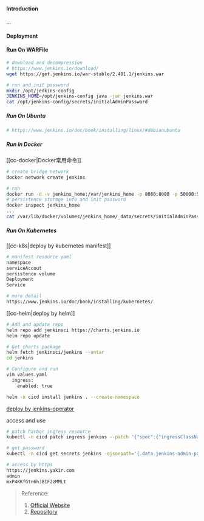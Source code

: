 #### Introduction
...


#### Deployment
#### Run On WARFile
```bash
# download and decompression
# https://www.jenkins.io/download/
wget https://get.jenkins.io/war-stable/2.401.1/jenkins.war

# run and init password
mkdir /opt/jenkins-config
JENKINS_HOME=/opt/jenkins-config java -jar jenkins.war
cat /opt/jenkins-config/secrets/initialAdminPassword
```

##### Run On Ubuntu
```bash
# https://www.jenkins.io/doc/book/installing/linux/#debianubuntu
```

##### Run in Docker
[[cc-docker|Docker常用命令]]
```bash
# create bridge network
docker network create jenkins

# run 
docker run -d -v jenkins_home:/var/jenkins_home -p 8080:8080 -p 50000:50000 --restart=on-failure jenkins/jenkins:lts-jdk11 --name jenkins
# persistence storage info and init password
docker inspect jenkins_home
...
cat /var/lib/docker/volumes/jenkins_home/_data/secrets/initialAdminPassword 

```


##### Run On Kubernetes
[[cc-k8s|deploy by kubernetes manifest]]
```bash
# manifest resource yaml
namespace
serviceAccout
persistence volume
Deployment
Service

# more detail
https://www.jenkins.io/doc/book/installing/kubernetes/
```

[[cc-helm|deploy by helm]]
```bash
# Add and update repo
helm repo add jenkinsci https://charts.jenkins.io
helm repo update

# Get charts package
helm fetch jenkinsci/jenkins --untar  
cd jenkins

# Configure and run
vim values.yaml
  ingress:
    enabled: true

helm -n cicd install jenkins . --create-namespace

```

[deploy by jenkins-operator](https://jenkinsci.github.io/kubernetes-operator/docs/getting-started/latest/)

access and use
```bash
# patch harbor ingress resource
kubectl -n cicd patch ingress jenkins --patch '{"spec":{"ingressClassName": "nginx"}}'

# get password
kubectl -n cicd get secrets jenkins -ojsonpath='{.data.jenkins-admin-password}' |base64 -d 

# access by https
https://jenkins.yakir.com
admin
mxP4KKfGtn6hJ8IF2zMMLt
```



> Reference:
> 1. [Official Website](https://www.jenkins.io/doc/book/installing/)
> 2. [Repository](https://github.com/jenkinsci/jenkins)
